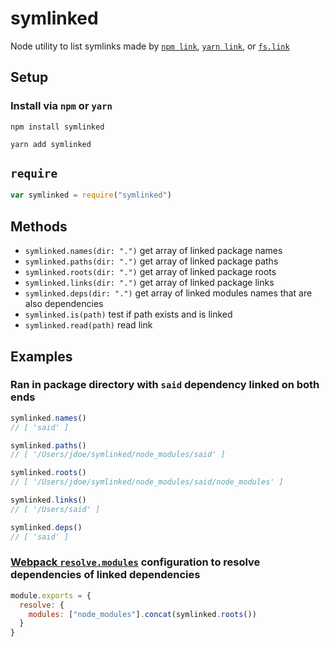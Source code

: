 # symlinked
Node utility to list symlinks made by [`npm link`](https://docs.npmjs.com/cli/link), [`yarn link`](https://yarnpkg.com/lang/en/docs/cli/link/), or [`fs.link`](https://nodejs.org/api/fs.html)

## Setup
### Install via `npm` or `yarn`
```
npm install symlinked
```

```
yarn add symlinked
```

## `require`
```js
var symlinked = require("symlinked")
```

## Methods
- `symlinked.names(dir: ".")` get array of linked package names
- `symlinked.paths(dir: ".")` get array of linked package paths
- `symlinked.roots(dir: ".")` get array of linked package roots
- `symlinked.links(dir: ".")` get array of linked package links
- `symlinked.deps(dir: ".")` get array of linked modules names that are also dependencies
- `symlinked.is(path)` test if path exists and is linked
- `symlinked.read(path)` read link

## Examples
### Ran in package directory with `said` dependency linked on both ends
```js
symlinked.names()
// [ 'said' ]
```

```js
symlinked.paths()
// [ '/Users/jdoe/symlinked/node_modules/said' ]
```

```js
symlinked.roots()
// [ '/Users/jdoe/symlinked/node_modules/said/node_modules' ]
```

```js
symlinked.links()
// [ '/Users/said' ]
```

```js
symlinked.deps()
// [ 'said' ]
```

### [Webpack `resolve.modules`](https://webpack.js.org/configuration/resolve/#resolve-modules) configuration to resolve dependencies of linked dependencies
```js
module.exports = {
  resolve: {
    modules: ["node_modules"].concat(symlinked.roots())
  }
}
```

